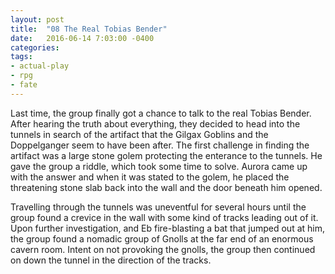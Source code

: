 ```yaml
---
layout: post
title:  "08 The Real Tobias Bender"
date:   2016-06-14 7:03:00 -0400 
categories: 
tags: 
- actual-play
- rpg
- fate
---
```

Last time, the group finally got a chance to talk to the real Tobias Bender. After hearing the truth about everything, they decided to head into the tunnels in search of the artifact that the Gilgax Goblins and the Doppelganger seem to have been after. The first challenge in finding the artifact was a large stone golem protecting the enterance to the tunnels. <!--more-->He gave the group a riddle, which took some time to solve. Aurora came up with the answer and when it was stated to the golem, he placed the threatening stone slab back into the wall and the door beneath him opened.

Travelling through the tunnels was uneventful for several hours until the group found a crevice in the wall with some kind of tracks leading out of it. Upon further investigation, and Eb fire-blasting a bat that jumped out at him, the group found a nomadic group of Gnolls at the far end of an enormous cavern room. Intent on not provoking the gnolls, the group then continued on down the tunnel in the direction of the tracks.
